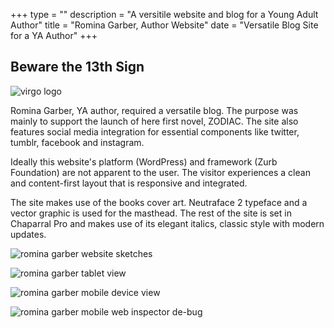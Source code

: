 +++
type = ""
description = "A versitile website and blog for a Young Adult Author"
title = "Romina Garber, Author Website"
date = "Versatile Blog Site for a YA Author"
+++

<h2>Beware the 13th Sign</h2>

<img src="img/work/rg-logo-virgo.png" alt="virgo logo" class="intro-icon">

<p>
        Romina Garber, YA author, required a versatile blog. The purpose was mainly to support the launch of here first novel, ZODIAC. The site also features social media integration for essential components like twitter, tumblr, facebook and instagram.     
    </p>
    <p>
        Ideally this website's platform (WordPress) and framework (Zurb Foundation) are not apparent to the user. The visitor experiences a clean and content-first layout that is responsive and integrated.
    </p>
    <p>
        The site makes use of the books cover art. Neutraface 2 typeface and a vector graphic is used for the masthead. The rest of the site is set in Chaparral Pro and makes use of its elegant italics, classic style with modern updates.
    </p>
    
<img
  src="img/work/rominaGarber_sketch.png"
  srcset="img/work/rominaGarber_sketch.png 1280w,
          img/work/rominaGarber_sketch.png 640w,
          img/work/rominaGarber_sketch.png 320w"
     sizes="100%"  
     alt="romina garber website sketches">

<img
  src="img/work/rominaGarber_books@0,25x.png"
  srcset="img/work/rominaGarber_books.png 1280w,
          img/work/rominaGarber_books@0,5x.png 640w,
          img/work/rominaGarber_books@0,25x.png 320w"
     sizes="100%"  
     alt="romina garber tablet view">
     
<img
  src="img/work/rominaGarber_palm@0,25x.png"
  srcset="img/work/rominaGarber_palm.png 1280w,
          img/work/rominaGarber_palm@0,5x.png 640w,
          img/work/rominaGarber_palm@0,25x.png 320w"
     sizes="100%"  
     alt="romina garber mobile device view">
     
<img
  src="img/work/rominaGarber_inspect.png"
  srcset="img/work/rominaGarber_inspect.png 1280w,
          img/work/rominaGarber_inspect.png 640w,
          img/work/rominaGarber_inspect.png 320w"
     sizes="100%"  
     alt="romina garber mobile web inspector de-bug">